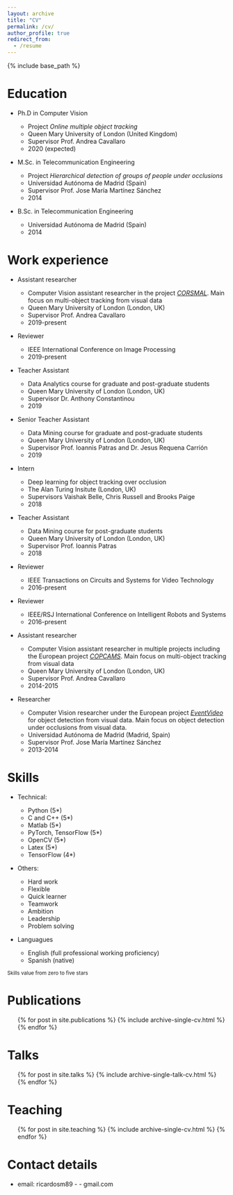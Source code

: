```yaml
---
layout: archive
title: "CV"
permalink: /cv/
author_profile: true
redirect_from:
  - /resume
---
```


{% include base_path %}

Education
======
* Ph.D in Computer Vision
  * Project *Online multiple object tracking*
  * Queen Mary University of London (United Kingdom)
  * Supervisor Prof. Andrea Cavallaro
  * 2020 (expected)

* M.Sc. in Telecommunication Engineering
  * Project *Hierarchical detection of groups of people under occlusions*
  * Universidad Autónoma de Madrid (Spain)
  * Supervisor Prof. Jose María Martínez Sánchez
  * 2014

* B.Sc. in Telecommunication Engineering
  * Universidad Autónoma de Madrid (Spain)
  * 2014

Work experience
======

* Assistant researcher
  * Computer Vision assistant researcher in the project [*CORSMAL*](http://corsmal.eecs.qmul.ac.uk). Main focus on multi-object tracking from visual data
  * Queen Mary University of London (London, UK)
  * Supervisor Prof. Andrea Cavallaro
  * 2019-present

* Reviewer
  * IEEE International Conference on Image Processing
  * 2019-present

* Teacher Assistant
  * Data Analytics course for graduate and post-graduate students
  * Queen Mary University of London (London, UK)
  * Supervisor Dr. Anthony Constantinou
  * 2019

* Senior Teacher Assistant
  * Data Mining course for graduate and post-graduate students
  * Queen Mary University of London (London, UK)
  * Supervisor Prof. Ioannis Patras and Dr. Jesus Requena Carrión
  * 2019

* Intern
  * Deep learning for object tracking over occlusion
  * The Alan Turing Insitute (London, UK)
  * Supervisors Vaishak Belle, Chris Russell and Brooks Paige
  * 2018

* Teacher Assistant
  * Data Mining course for post-graduate students
  * Queen Mary University of London (London, UK)
  * Supervisor Prof. Ioannis Patras
  * 2018

* Reviewer
  * IEEE Transactions on Circuits and Systems for Video Technology
  * 2016-present

* Reviewer
  * IEEE/RSJ International Conference on Intelligent Robots and Systems
  * 2016-present

* Assistant researcher
  * Computer Vision assistant researcher in multiple projects including the European project [*COPCAMS*](http://www.copcams.eu). Main focus on multi-object tracking from visual data
  * Queen Mary University of London (London, UK)
  * Supervisor Prof. Andrea Cavallaro
  * 2014-2015

* Researcher
  * Computer Vision researcher under the European project [*EventVideo*](http://www-vpu.eps.uam.es/eventvideo/) for object detection from visual data. Main focus on object detection under occlusions from visual data.
  * Universidad Autónoma de Madrid (Madrid, Spain)
  * Supervisor Prof. Jose María Martínez Sánchez
  * 2013-2014


Skills
======
* Technical:
  * Python (5*)
  * C and C++ (5*)
  * Matlab (5*)
  * PyTorch, TensorFlow (5*)
  * OpenCV (5*)
  * Latex (5*)
  * TensorFlow (4*)

* Others:
  * Hard work
  * Flexible
  * Quick learner
  * Teamwork
  * Ambition
  * Leadership
  * Problem solving

* Languagues
  * English (full professional working proficiency)
  * Spanish (native)

<sub>Skills value from zero to five stars</sub>

Publications
======
  <ul>{% for post in site.publications %}
    {% include archive-single-cv.html %}
  {% endfor %}</ul>
  
Talks
======
  <ul>{% for post in site.talks %}
    {% include archive-single-talk-cv.html %}
  {% endfor %}</ul>
  
Teaching
======
  <ul>{% for post in site.teaching %}
    {% include archive-single-cv.html %}
  {% endfor %}</ul>

Contact details
======
* email: ricardosm89 - - gmail.com
